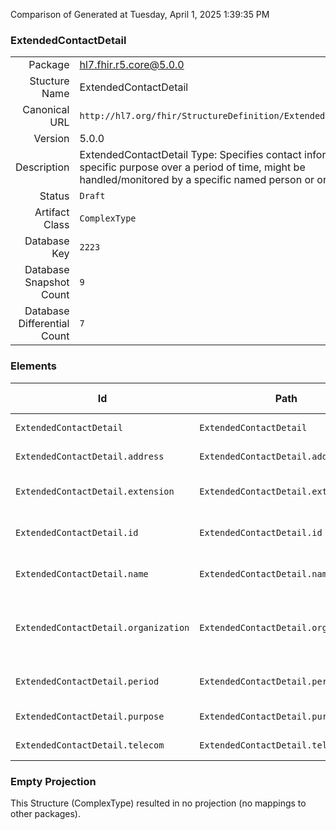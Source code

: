Comparison of 
Generated at Tuesday, April 1, 2025 1:39:35 PM

### ExtendedContactDetail

|      |     |
| ---: | --- |
| Package | hl7.fhir.r5.core@5.0.0 |
| Stucture Name | ExtendedContactDetail |
| Canonical URL | `http://hl7.org/fhir/StructureDefinition/ExtendedContactDetail` |
| Version | 5.0.0 |
| Description | ExtendedContactDetail Type: Specifies contact information for a specific purpose over a period of time, might be handled/monitored by a specific named person or organization. |
| Status | `Draft` |
| Artifact Class | `ComplexType` |
| Database Key | `2223` |
| Database Snapshot Count | `9` |
| Database Differential Count | `7` |

### Elements

| Id | Path | Name | Base Path | Short | Cardinality | Collated Type | Binding Strength | Binding Value Set |
| -- | ---- | ---- | --------- | ----- | ----------- | ------------- | ---------------- | ----------------- |
| `ExtendedContactDetail` | `ExtendedContactDetail` | `ExtendedContactDetail` | ExtendedContactDetail | Contact information | 0..* | ExtendedContactDetail |  |  |
| `ExtendedContactDetail.address` | `ExtendedContactDetail.address` | `address` | ExtendedContactDetail.address | Address for the contact | 0..1 | Address |  |  |
| `ExtendedContactDetail.extension` | `ExtendedContactDetail.extension` | `extension` | Element.extension | Additional content defined by implementations | 0..* | Extension |  |  |
| `ExtendedContactDetail.id` | `ExtendedContactDetail.id` | `id` | Element.id | Unique id for inter-element referencing | 0..1 | id |  |  |
| `ExtendedContactDetail.name` | `ExtendedContactDetail.name` | `name` | ExtendedContactDetail.name | Name of an individual to contact | 0..* | HumanName |  |  |
| `ExtendedContactDetail.organization` | `ExtendedContactDetail.organization` | `organization` | ExtendedContactDetail.organization | This contact detail is handled/monitored by a specific organization | 0..1 | Reference(http://hl7.org/fhir/StructureDefinition/Organization) |  |  |
| `ExtendedContactDetail.period` | `ExtendedContactDetail.period` | `period` | ExtendedContactDetail.period | Period that this contact was valid for usage | 0..1 | Period |  |  |
| `ExtendedContactDetail.purpose` | `ExtendedContactDetail.purpose` | `purpose` | ExtendedContactDetail.purpose | The type of contact | 0..1 | CodeableConcept | `Preferred` | `http://terminology.hl7.org/ValueSet/contactentity-type` |
| `ExtendedContactDetail.telecom` | `ExtendedContactDetail.telecom` | `telecom` | ExtendedContactDetail.telecom | Contact details (e.g.phone/fax/url) | 0..* | ContactPoint |  |  |
### Empty Projection

This Structure (ComplexType) resulted in no projection (no mappings to other packages).

